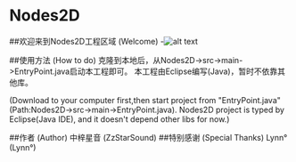 # Nodes2D

##欢迎来到Nodes2D工程区域  (Welcome)
-![alt text](http://i.imgur.com/MXsc3vZ.png "Nodes2D LOGO")

##使用方法  (How to do)
克隆到本地后，从Nodes2D->src->main->EntryPoint.java启动本工程即可。
本工程由Eclipse编写(Java)，暂时不依靠其他库。

(Download to your computer first,then start project from "EntryPoint.java"(Path:Nodes2D->src->main->EntryPoint.java).
Nodes2D project is typed by Eclipse(Java IDE), and it doesn't depend other libs for now.)

##作者 (Author)
中梓星音 (ZzStarSound)
##特别感谢 (Special Thanks)
Lynn° (Lynn°)
